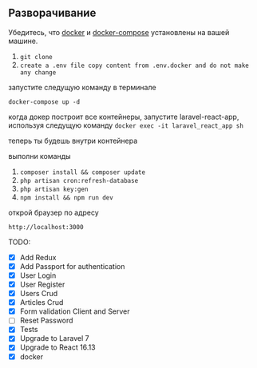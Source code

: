 ## Разворачивание
Убедитесь, что  [docker](https://docs.docker.com/install/) и [docker-compose](https://docs.docker.com/compose/install/) установлены на вашей машине.

1. `git clone`
2. `create a .env file copy content from .env.docker and do not make any change`

запустите следущую команду в терминале
```
docker-compose up -d
```

когда докер построит все контейнеры, запустите laravel-react-app, используя следущую команду
`docker exec -it laravel_react_app sh`

теперь ты будешь внутри контейнера

выполни команды
1. `composer install && composer update`
2. `php artisan cron:refresh-database`
3. `php artisan key:gen`
4. `npm install && npm run dev`

открой браузер по адресу

`http://localhost:3000`

TODO:

- [x] Add Redux
- [x] Add Passport for authentication
- [x] User Login
- [x] User Register
- [x] Users Crud
- [x] Articles Crud
- [x] Form validation Client and Server
- [ ] Reset Password
- [x] Tests
- [x] Upgrade to Laravel 7
- [x] Upgrade to React 16.13
- [x] docker
